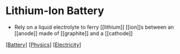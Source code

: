 # Lithium-Ion Battery

- Rely on a liquid electrolyte to ferry [[lithium]] [[ion]]s between an [[anode]] made of [[graphite]] and a [[cathode]]

[[Battery]] [[Physics]] [[Electricity]]

[//begin]: # "Autogenerated link references for markdown compatibility"
[Battery]: battery "Battery"
[Physics]: physics "Physics"
[Electricity]: electricity "Electricity"
[//end]: # "Autogenerated link references"